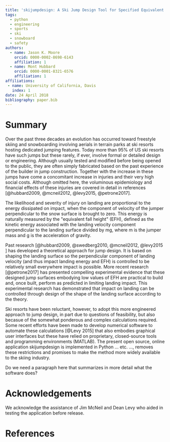 ```yaml
---
title: 'skijumpdesign: A Ski Jump Design Tool for Specified Equivalent Fall Height'
tags:
  - python
  - engineering
  - sports
  - ski
  - snowboard
  - safety
authors:
  - name: Jason K. Moore
    orcid: 0000-0002-8698-6143
    affiliation: 1
  - name: Mont Hubbard
    orcid: 0000-0001-8321-6576
    affiliation: 1
affiliations:
 - name: University of California, Davis
   index: 1
date: 24 April 2018
bibliography: paper.bib
---
```


# Summary
Over the past three decades an evolution has occurred toward freestyle skiing and snowboarding 
involving aerials in terrain parks at ski resorts hosting dedicated
jumping features. Today more than 95% of US ski resorts have such jumps but 
these rarely, if ever, involve formal or detailed design or engineering. 
Although usually tested and modified before being opened to the public, 
they are often simply fabricated based on the past experience of the builder in jump construction. 
Together with the increase in these jumps have come a concomitant increase in injuries and their very high social costs. 
Although omitted here, the voluminous epidemiology and financial effects of these injuries are covered in detail in references 
[@hubbard2009,  @mcneil2012, @levy2015, @petrone2017].

The likelihood and severity of injury on landing are proportional to the energy dissipated on impact, 
when the component of velocity of the jumper perpendicular to the snow surface is brought to zero. This energy is 
naturally measured by the "equivalent fall height" (EFH), defined as the kinetic energy associated with the 
landing velocity component perpendicular to the landing surface divided by mg, where m is the jumper mass and g is the acceleration of gravity.

Past research [@hubbard2009, @swedberg2010, @mcneil2012, @levy2015 ] has developed a theoretical approach for jump design. It is based on 
shaping the landing surface so the perpendicular component of landing velocity (and thus impact landing energy and EFH) 
is controlled to be relatively small everywhere impact is possible. More recent research [@petrone2017] has presented compelling experimental evidence that
these designed jump surfaces embodying low values of EFH are practical to build and, once built, perform as predicted in
limiting landing impact. This experimental research has demonstrated that impact on landing can be controlled through design of the shape of
the landing surface according to the theory.

Ski resorts have been reluctant, however, to adopt this more engineered approach to jump design, in part due to questions
of feasibility, but also becasue of the somewhat ponderous and complex calculations required. Some recent efforts have been made to develop 
numerical software to automate these calculations [@Levy 2015] that also embodies graphical user interfaces but these have relied on proprietary,
closed-source tools and programming environments (MATLAB).  The present open source, online application skijumpdesign is implemented in Python ... etc.   ..., 
removes these restrictions and promises to make the method more widely available to the skiing industry.

Do we need a paragraph here that summarizes in more detail what the software does?

# Acknowledgements

We acknowledge the assistance of Jim McNeil and Dean Levy who aided in testing the application before release.


# References
